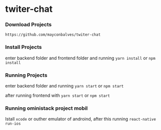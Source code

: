# twiter-chat

### Download Projects
`https://github.com/mayconbalves/twiter-chat`

### Install Projects
enter backend folder and frontend folder and running
`yarn install` or `npm install`

### Running Projects
enter backend folder and running
`yarn start` or `npm start`

after running frontend with
`yarn start` or `npm start`

### Running oministack project mobil
Istall `xcode` or outher emulator of androind, after this running
`react-native run-ios`
